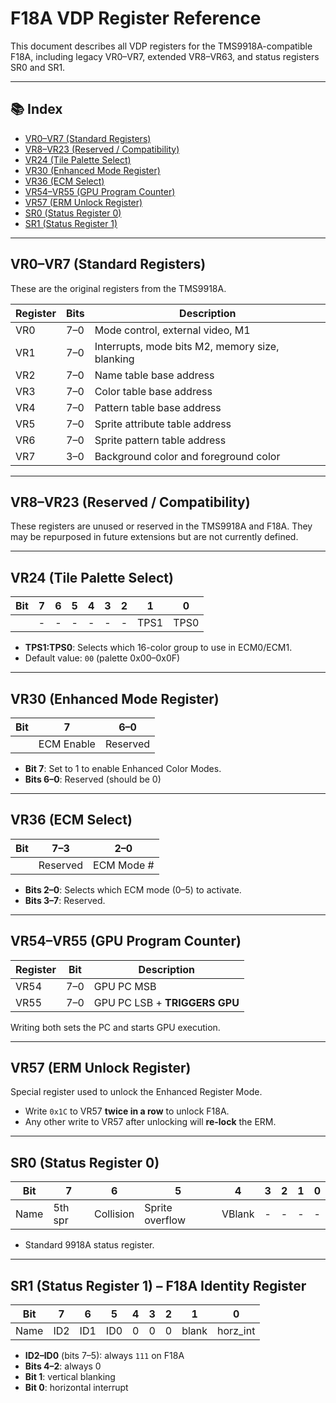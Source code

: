 # F18A VDP Register Reference

This document describes all VDP registers for the TMS9918A-compatible F18A, including legacy VR0–VR7, extended VR8–VR63, and status registers SR0 and SR1.

---

## 📚 Index

- [VR0–VR7 (Standard Registers)](#vr0vr7-standard-registers)
- [VR8–VR23 (Reserved / Compatibility)](#vr8vr23-reserved--compatibility)
- [VR24 (Tile Palette Select)](#vr24-tile-palette-select)
- [VR30 (Enhanced Mode Register)](#vr30-enhanced-mode-register)
- [VR36 (ECM Select)](#vr36-ecm-select)
- [VR54–VR55 (GPU Program Counter)](#vr54vr55-gpu-program-counter)
- [VR57 (ERM Unlock Register)](#vr57-erm-unlock-register)
- [SR0 (Status Register 0)](#sr0-status-register-0)
- [SR1 (Status Register 1)](#sr1-status-register-1)

---

## VR0–VR7 (Standard Registers)

These are the original registers from the TMS9918A.

| Register | Bits        | Description                                      |
|----------|-------------|--------------------------------------------------|
| VR0      | 7–0         | Mode control, external video, M1                |
| VR1      | 7–0         | Interrupts, mode bits M2, memory size, blanking |
| VR2      | 7–0         | Name table base address                         |
| VR3      | 7–0         | Color table base address                        |
| VR4      | 7–0         | Pattern table base address                      |
| VR5      | 7–0         | Sprite attribute table address                  |
| VR6      | 7–0         | Sprite pattern table address                    |
| VR7      | 3–0         | Background color and foreground color           |

---

## VR8–VR23 (Reserved / Compatibility)

These registers are unused or reserved in the TMS9918A and F18A. They may be repurposed in future extensions but are not currently defined.

---

## VR24 (Tile Palette Select)

| Bit | 7   | 6   | 5   | 4   | 3   | 2   | 1   | 0   |
|-----|-----|-----|-----|-----|-----|-----|-----|-----|
|     | -   | -   | -   | -   | -   | -   | TPS1 | TPS0 |

- **TPS1:TPS0**: Selects which 16-color group to use in ECM0/ECM1.
- Default value: `00` (palette 0x00–0x0F)

---

## VR30 (Enhanced Mode Register)

| Bit | 7         | 6–0        |
|-----|-----------|------------|
|     | ECM Enable | Reserved  |

- **Bit 7**: Set to 1 to enable Enhanced Color Modes.
- **Bits 6–0**: Reserved (should be 0)

---

## VR36 (ECM Select)

| Bit | 7–3        | 2–0        |
|-----|------------|------------|
|     | Reserved   | ECM Mode # |

- **Bits 2–0**: Selects which ECM mode (0–5) to activate.
- **Bits 3–7**: Reserved.

---

## VR54–VR55 (GPU Program Counter)

| Register | Bit  | Description                      |
|----------|------|----------------------------------|
| VR54     | 7–0  | GPU PC MSB                       |
| VR55     | 7–0  | GPU PC LSB + **TRIGGERS GPU**    |

Writing both sets the PC and starts GPU execution.

---

## VR57 (ERM Unlock Register)

Special register used to unlock the Enhanced Register Mode.

- Write `0x1C` to VR57 **twice in a row** to unlock F18A.
- Any other write to VR57 after unlocking will **re-lock** the ERM.

---

## SR0 (Status Register 0)

| Bit  | 7     | 6        | 5        | 4         | 3     | 2     | 1       | 0       |
|------|-------|----------|----------|-----------|-------|-------|---------|---------|
| Name | 5th spr | Collision | Sprite overflow | VBlank | -     | -     | -       | -       |

- Standard 9918A status register.

---

## SR1 (Status Register 1) – F18A Identity Register

| Bit  | 7   | 6   | 5   | 4   | 3   | 2   | 1     | 0         |
|------|-----|-----|-----|-----|-----|-----|-------|-----------|
| Name | ID2 | ID1 | ID0 |  0  |  0  |  0  | blank | horz_int |

- **ID2–ID0** (bits 7–5): always `111` on F18A
- **Bits 4–2**: always 0
- **Bit 1**: vertical blanking
- **Bit 0**: horizontal interrupt

